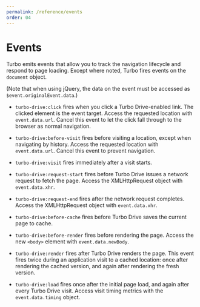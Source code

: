 ```yaml
---
permalink: /reference/events
order: 04
---
```


# Events

Turbo emits events that allow you to track the navigation lifecycle and respond to page loading. Except where noted, Turbo fires events on the `document` object.  

(Note that when using jQuery, the data on the event must be accessed as `$event.originalEvent.data`.)

* `turbo-drive:click` fires when you click a Turbo Drive-enabled link. The clicked element is the event target. Access the requested location with `event.data.url`. Cancel this event to let the click fall through to the browser as normal navigation.

* `turbo-drive:before-visit` fires before visiting a location, except when navigating by history. Access the requested location with `event.data.url`. Cancel this event to prevent navigation.

* `turbo-drive:visit` fires immediately after a visit starts.

* `turbo-drive:request-start` fires before Turbo Drive issues a network request to fetch the page. Access the XMLHttpRequest object with `event.data.xhr`.

* `turbo-drive:request-end` fires after the network request completes. Access the XMLHttpRequest object with `event.data.xhr`.

* `turbo-drive:before-cache` fires before Turbo Drive saves the current page to cache.

* `turbo-drive:before-render` fires before rendering the page. Access the new `<body>` element with `event.data.newBody`.

* `turbo-drive:render` fires after Turbo Drive renders the page. This event fires twice during an application visit to a cached location: once after rendering the cached version, and again after rendering the fresh version.

* `turbo-drive:load` fires once after the initial page load, and again after every Turbo Drive visit. Access visit timing metrics with the `event.data.timing` object.
